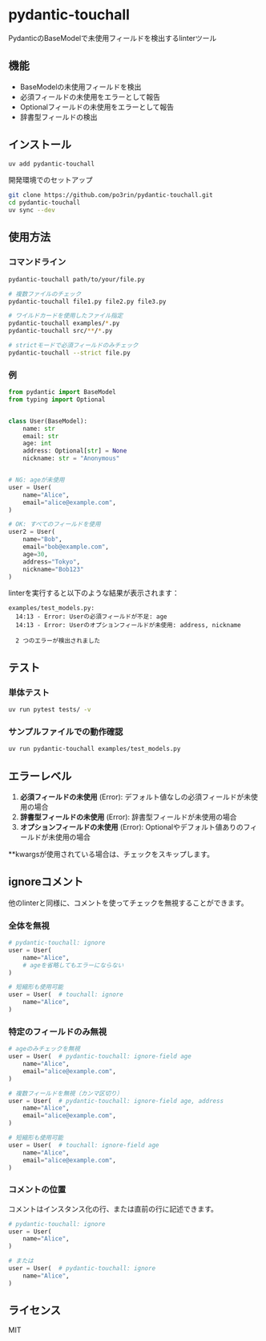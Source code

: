 # pydantic-touchall

PydanticのBaseModelで未使用フィールドを検出するlinterツール

## 機能

- BaseModelの未使用フィールドを検出
- 必須フィールドの未使用をエラーとして報告
- Optionalフィールドの未使用をエラーとして報告
- 辞書型フィールドの検出

## インストール

```bash
uv add pydantic-touchall
```

開発環境でのセットアップ

```bash
git clone https://github.com/po3rin/pydantic-touchall.git
cd pydantic-touchall
uv sync --dev
```

## 使用方法

### コマンドライン

```bash
pydantic-touchall path/to/your/file.py

# 複数ファイルのチェック
pydantic-touchall file1.py file2.py file3.py

# ワイルドカードを使用したファイル指定
pydantic-touchall examples/*.py
pydantic-touchall src/**/*.py

# strictモードで必須フィールドのみチェック
pydantic-touchall --strict file.py
```

### 例

```python
from pydantic import BaseModel
from typing import Optional


class User(BaseModel):
    name: str
    email: str
    age: int
    address: Optional[str] = None
    nickname: str = "Anonymous"


# NG: ageが未使用
user = User(
    name="Alice",
    email="alice@example.com",
)

# OK: すべてのフィールドを使用
user2 = User(
    name="Bob",
    email="bob@example.com",
    age=30,
    address="Tokyo",
    nickname="Bob123"
)
```

linterを実行すると以下のような結果が表示されます：

```
examples/test_models.py:
  14:13 - Error: Userの必須フィールドが不足: age
  14:13 - Error: Userのオプションフィールドが未使用: address, nickname

  2 つのエラーが検出されました
```

## テスト

### 単体テスト

```bash
uv run pytest tests/ -v
```

### サンプルファイルでの動作確認

```bash
uv run pydantic-touchall examples/test_models.py
```

## エラーレベル

1. **必須フィールドの未使用** (Error): デフォルト値なしの必須フィールドが未使用の場合
2. **辞書型フィールドの未使用** (Error): 辞書型フィールドが未使用の場合
3. **オプションフィールドの未使用** (Error): Optionalやデフォルト値ありのフィールドが未使用の場合

**kwargsが使用されている場合は、チェックをスキップします。

## ignoreコメント

他のlinterと同様に、コメントを使ってチェックを無視することができます。

### 全体を無視

```python
# pydantic-touchall: ignore
user = User(
    name="Alice",
    # ageを省略してもエラーにならない
)

# 短縮形も使用可能
user = User(  # touchall: ignore
    name="Alice",
)
```

### 特定のフィールドのみ無視

```python
# ageのみチェックを無視
user = User(  # pydantic-touchall: ignore-field age
    name="Alice",
    email="alice@example.com",
)

# 複数フィールドを無視（カンマ区切り）
user = User(  # pydantic-touchall: ignore-field age, address
    name="Alice",
    email="alice@example.com",
)

# 短縮形も使用可能
user = User(  # touchall: ignore-field age
    name="Alice",
    email="alice@example.com",
)
```

### コメントの位置

コメントはインスタンス化の行、または直前の行に記述できます。

```python
# pydantic-touchall: ignore
user = User(
    name="Alice",
)

# または
user = User(  # pydantic-touchall: ignore
    name="Alice",
)
```

## ライセンス

MIT
